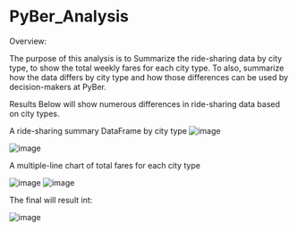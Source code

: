 # PyBer_Analysis
Overview:

The purpose of this analysis is to Summarize the ride-sharing data by city type, to show the total weekly fares for each city type. To also, summarize how the data differs by city type and how those differences can be used by decision-makers at PyBer.


Results
Below will show numerous differences in ride-sharing data based on city types.


A ride-sharing summary DataFrame by city type 
![image](https://user-images.githubusercontent.com/117414960/211947124-a6cba3c9-b028-4801-90fd-bd6389d7aa2a.png)


![image](https://user-images.githubusercontent.com/117414960/211947133-92981f9f-fdcd-46bf-bfbe-e53b38dcd24a.png)



A multiple-line chart of total fares for each city type 

![image](https://user-images.githubusercontent.com/117414960/211947208-55cfc315-ec3e-4d5f-83ce-0d6ed239df89.png)
![image](https://user-images.githubusercontent.com/117414960/211947241-cb4b5354-0ddc-4985-9d64-e14dba860811.png)

The final will result int:

![image](https://user-images.githubusercontent.com/117414960/211947260-c8fb1cec-fec4-4a17-9df1-aee3c20ff253.png)
